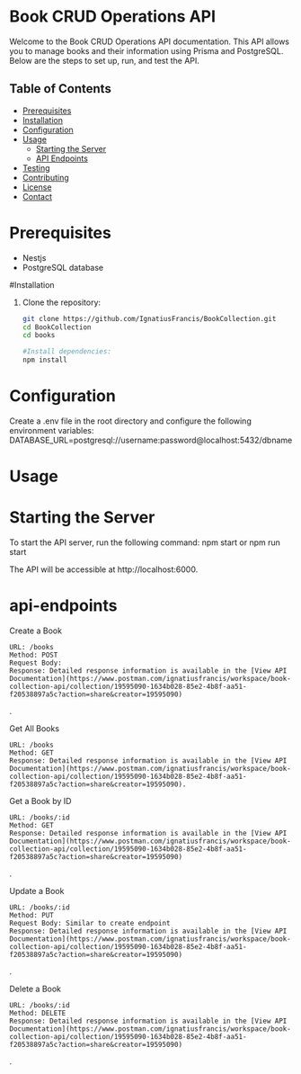 # Book CRUD Operations API

Welcome to the Book CRUD Operations API documentation. This API allows you to manage books and their information using Prisma and PostgreSQL. Below are the steps to set up, run, and test the API.

## Table of Contents

- [Prerequisites](#prerequisites)
- [Installation](#installation)
- [Configuration](#configuration)
- [Usage](#usage)
  - [Starting the Server](#starting-the-server)
  - [API Endpoints](#api-endpoints)
- [Testing](#testing)
- [Contributing](#contributing)
- [License](#license)
- [Contact](#contact)

# Prerequisites

- Nestjs 
- PostgreSQL database

#Installation

1. Clone the repository:
   ```bash
   git clone https://github.com/IgnatiusFrancis/BookCollection.git
   cd BookCollection
   cd books

   #Install dependencies:
   npm install
   
# Configuration

Create a .env file in the root directory and configure the following environment variables:
DATABASE_URL=postgresql://username:password@localhost:5432/dbname

# Usage
# Starting the Server
To start the API server, run the following command:
npm start or npm run start

The API will be accessible at http://localhost:6000.


# api-endpoints
 Create a Book

    URL: /books
    Method: POST
    Request Body:
    Response: Detailed response information is available in the [View API Documentation](https://www.postman.com/ignatiusfrancis/workspace/book-collection-api/collection/19595090-1634b028-85e2-4b8f-aa51-f20538897a5c?action=share&creator=19595090)
.

Get All Books

    URL: /books
    Method: GET
    Response: Detailed response information is available in the [View API Documentation](https://www.postman.com/ignatiusfrancis/workspace/book-collection-api/collection/19595090-1634b028-85e2-4b8f-aa51-f20538897a5c?action=share&creator=19595090).

 Get a Book by ID

    URL: /books/:id
    Method: GET
    Response: Detailed response information is available in the [View API Documentation](https://www.postman.com/ignatiusfrancis/workspace/book-collection-api/collection/19595090-1634b028-85e2-4b8f-aa51-f20538897a5c?action=share&creator=19595090)
.

 Update a Book

    URL: /books/:id
    Method: PUT
    Request Body: Similar to create endpoint
    Response: Detailed response information is available in the [View API Documentation](https://www.postman.com/ignatiusfrancis/workspace/book-collection-api/collection/19595090-1634b028-85e2-4b8f-aa51-f20538897a5c?action=share&creator=19595090)
.

 Delete a Book

    URL: /books/:id
    Method: DELETE
    Response: Detailed response information is available in the [View API Documentation](https://www.postman.com/ignatiusfrancis/workspace/book-collection-api/collection/19595090-1634b028-85e2-4b8f-aa51-f20538897a5c?action=share&creator=19595090)
.

